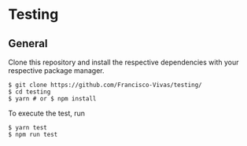 # Testing
## General
Clone this repository and install the respective dependencies with your respective package manager.
```shell
$ git clone https://github.com/Francisco-Vivas/testing/
$ cd testing
$ yarn # or $ npm install
```
To execute the test, run
```shell
$ yarn test
$ npm run test
```
